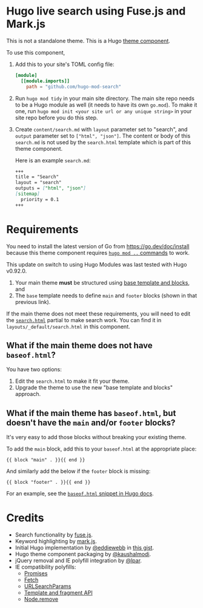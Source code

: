 # Hugo live search using Fuse.js and Mark.js

This is not a standalone theme. This is a Hugo [theme
component](https://gohugo.io/hugo-modules/theme-components/).

To use this component,

1.  Add this to your site's TOML config file:

    ```toml
    [module]
      [[module.imports]]
        path = "github.com/hugo-mod-search"
    ```

2.  Run `hugo mod tidy` in your main site directory.  The main site
    repo needs to be a Hugo module as well (it needs to have its own
    `go.mod`).  To make it one, run `hugo mod init <your site url or
    any unique string>` in your site repo before you do this step.

3.  Create `content/search.md` with `layout` parameter set to "search",
    and `output` parameter set to `["html", "json"]`. The content or
    body of this `search.md` is not used by the `search.html` template
    which is part of this theme component.

    Here is an example `search.md`:

    ``` md
    +++
    title = "Search"
    layout = "search"
    outputs = ["html", "json"]
    [sitemap]
      priority = 0.1
    +++
    ```

# Requirements

You need to install the latest version of Go from
https://go.dev/doc/install because this theme component requires
[`hugo mod ..` commands](https://gohugo.io/hugo-modules/use-modules/)
to work.

This update on switch to using Hugo Modules was last tested with Hugo
v0.92.0.

1.  Your main theme **must** be structured using [base template and
    blocks](https://gohugo.io/templates/base/#define-the-base-template),
    and
2.  The `base` template needs to define `main` and `footer` blocks
    (shown in that previous link).

If the main theme does not meet these requirements, you will need to edit the
[`search.html`](https://github.com/kaushalmodi/hugo-search-fuse-js/blob/master/layouts/_default/search.html)
partial to make search work. You can find it in `layouts/_default/search.html` in this component.

## What if the main theme does not have `baseof.html`?

You have two options:

1. Edit the `search.html` to make it fit your theme.
2. Upgrade the theme to use the new "base template and blocks" approach.

## What if the main theme has `baseof.html`, but doesn't have the `main` and/or `footer` blocks?

It's very easy to add those blocks without breaking your existing theme.

To add the `main` block, add this to your `baseof.html` at the
appropriate place:

``` go-html-template
{{ block "main" . }}{{ end }}
```

And similarly add the below if the `footer` block is missing:

``` go-html-template
{{ block "footer" . }}{{ end }}
```

For an example, see the [`baseof.html` snippet in Hugo
docs](https://gohugo.io/templates/base/#define-the-base-template).

# Credits

 - Search functionality by [fuse.js](https://fusejs.io/).
 - Keyword highlighting by [mark.js](https://markjs.io/).
 - Initial Hugo implementation by [@eddiewebb](https://github.com/eddiewebb) in [this
gist](https://gist.github.com/eddiewebb/735feb48f50f0ddd65ae5606a1cb41ae).
 - Hugo theme component packaging by [@kaushalmodi](https://github.com/kaushalmodi).
 - jQuery removal and IE polyfill integration by [@lpar](https://github.com/lpar).
 - IE compatibility polyfills:
   - [Promises](https://github.com/taylorhakes/promise-polyfill)
   - [Fetch](https://github.com/github/fetch)
   - [URLSearchParams](https://github.com/ungap/url-search-params)
   - [Template and fragment API](https://github.com/webcomponents/template)
   - [Node.remove](https://stackoverflow.com/questions/20428877/javascript-remove-doesnt-work-in-ie)
